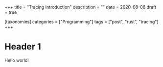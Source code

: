 +++
title = "Tracing Introduction"
description = ""
date = 2020-08-06
draft = true

[taxonomies]
categories = ["Programming"]
tags = ["post", "rust", "tracing"]
+++

# Header 1
Hello world!
